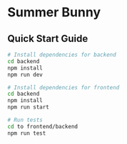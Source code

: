 # Summer Bunny

## Quick Start Guide

```bash
# Install dependencies for backend
cd backend
npm install
npm run dev

# Install dependencies for frontend
cd backend
npm install
npm run start

# Run tests
cd to frontend/backend
npm run test


```

